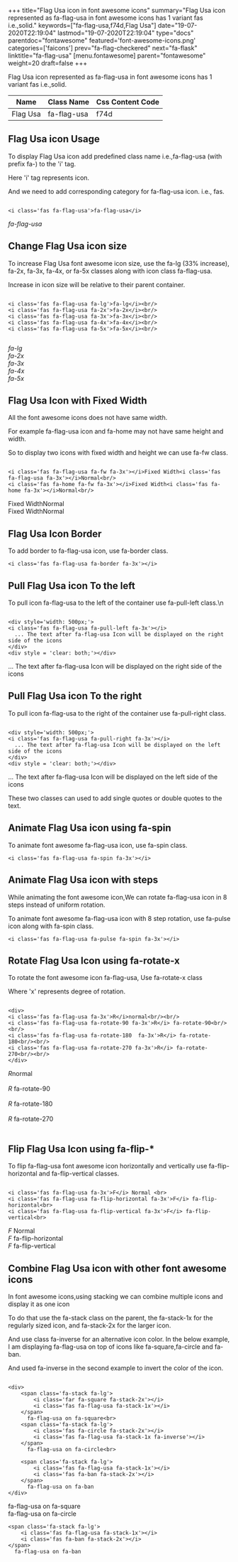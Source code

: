 +++
title="Flag Usa icon in font awesome icons"
summary="Flag Usa icon represented as fa-flag-usa in font awesome icons has 1 variant fas i.e.,solid."
keywords=["fa-flag-usa,f74d,Flag Usa"]
date="19-07-2020T22:19:04"
lastmod="19-07-2020T22:19:04"
type="docs"
parentdoc="fontawesome"
featured='font-awesome-icons.png'
categories=['faicons']
prev="fa-flag-checkered"
next="fa-flask"
linktitle="fa-flag-usa"
[menu.fontawesome]
parent="fontawesome"
weight=20
draft=false
+++


Flag Usa icon represented as fa-flag-usa in font awesome icons has 1 variant fas i.e.,solid.

<div class='table-responsive'><table class='table'><thead><tr><th>Name</th><th>Class Name</th><th>Css Content Code</th></tr></thead><tbody><tr><td>Flag Usa</td><td>fa-flag-usa</td><td>f74d</td></tr></tbody></table></div>



## Flag Usa icon Usage

To display Flag Usa icon add predefined class name i.e.,fa-flag-usa (with prefix fa-) to the 'i' tag.

Here 'i' tag represents icon.

And we need to add corresponding category for fa-flag-usa icon. i.e., fas.


```

<i class='fas fa-flag-usa'>fa-flag-usa</i>
```

<i class='fas fa-flag-usa'>fa-flag-usa</i>




## Change Flag Usa icon size
To increase Flag Usa font awesome icon size, use the fa-lg (33% increase), fa-2x, fa-3x, fa-4x, or fa-5x classes along with icon class fa-flag-usa.

Increase in icon size will be relative to their parent container. 

```

<i class='fas fa-flag-usa fa-lg'>fa-lg</i><br/>
<i class='fas fa-flag-usa fa-2x'>fa-2x</i><br/>
<i class='fas fa-flag-usa fa-3x'>fa-3x</i><br/>
<i class='fas fa-flag-usa fa-4x'>fa-4x</i><br/>
<i class='fas fa-flag-usa fa-5x'>fa-5x</i><br/>
            
```

<i class='fas fa-flag-usa fa-lg'>fa-lg</i><br/>
<i class='fas fa-flag-usa fa-2x'>fa-2x</i><br/>
<i class='fas fa-flag-usa fa-3x'>fa-3x</i><br/>
<i class='fas fa-flag-usa fa-4x'>fa-4x</i><br/>
<i class='fas fa-flag-usa fa-5x'>fa-5x</i><br/>
            



## Flag Usa Icon with Fixed Width 

All the font awesome icons does not have same width.

For example fa-flag-usa icon and fa-home may not have same height and width.

So to display two icons with fixed width and height we can use fa-fw class.


```

<i class='fas fa-flag-usa fa-fw fa-3x'></i>Fixed Width<i class='fas fa-flag-usa fa-3x'></i>Normal<br/>
<i class='fas fa-home fa-fw fa-3x'></i>Fixed Width<i class='fas fa-home fa-3x'></i>Normal<br/>
```

<i class='fas fa-flag-usa fa-fw fa-3x'></i>Fixed Width<i class='fas fa-flag-usa fa-3x'></i>Normal<br/>
<i class='fas fa-home fa-fw fa-3x'></i>Fixed Width<i class='fas fa-home fa-3x'></i>Normal<br/>



## Flag Usa Icon Border 

To add border to fa-flag-usa icon, use fa-border class.


```
<i class='fas fa-flag-usa fa-border fa-3x'></i>

```
<i class='fas fa-flag-usa fa-border fa-3x'></i>





## Pull Flag Usa icon To the left

To pull icon fa-flag-usa to the left of the container use fa-pull-left class.\n

```

<div style='width: 500px;'>
<i class='fas fa-flag-usa fa-pull-left fa-3x'></i>
  ... The text after fa-flag-usa Icon will be displayed on the right side of the icons
</div>
<div style = 'clear: both;'></div>
```

<div style='width: 500px;'>
<i class='fas fa-flag-usa fa-pull-left fa-3x'></i>
  ... The text after fa-flag-usa Icon will be displayed on the right side of the icons
</div>
<div style = 'clear: both;'></div>




## Pull Flag Usa icon To the right
To pull icon fa-flag-usa to the right of the container use fa-pull-right class.

```

<div style='width: 500px;'>
<i class='fas fa-flag-usa fa-pull-right fa-3x'></i>
  ... The text after fa-flag-usa Icon will be displayed on the left side of the icons
</div>
<div style = 'clear: both;'></div>
```

<div style='width: 500px;'>
<i class='fas fa-flag-usa fa-pull-right fa-3x'></i>
  ... The text after fa-flag-usa Icon will be displayed on the left side of the icons
</div>
<div style = 'clear: both;'></div>

These two classes can used to add single quotes or double quotes to the text.


## Animate Flag Usa icon using fa-spin
To animate font awesome fa-flag-usa icon, use fa-spin class.

```
<i class='fas fa-flag-usa fa-spin fa-3x'></i>
```
<i class='fas fa-flag-usa fa-spin fa-3x'></i>




## Animate Flag Usa icon with steps
While animating the font awesome icon,We can rotate fa-flag-usa icon in 8 steps instead of uniform rotation.

To animate font awesome fa-flag-usa icon with 8 step rotation, use fa-pulse icon along with fa-spin class.


```
<i class='fas fa-flag-usa fa-pulse fa-spin fa-3x'></i>

```
<i class='fas fa-flag-usa fa-pulse fa-spin fa-3x'></i>





## Rotate Flag Usa Icon using fa-rotate-x
To rotate the font awesome icon fa-flag-usa, Use fa-rotate-x class

Where 'x' represents degree of rotation.


```

<div>
<i class='fas fa-flag-usa fa-3x'>R</i>normal<br/><br/>
<i class='fas fa-flag-usa fa-rotate-90 fa-3x'>R</i> fa-rotate-90<br/><br/> 
<i class='fas fa-flag-usa fa-rotate-180  fa-3x'>R</i> fa-rotate-180<br/><br/> 
<i class='fas fa-flag-usa fa-rotate-270 fa-3x'>R</i> fa-rotate-270<br/><br/>
</div>
```

<div>
<i class='fas fa-flag-usa fa-3x'>R</i>normal<br/><br/>
<i class='fas fa-flag-usa fa-rotate-90 fa-3x'>R</i> fa-rotate-90<br/><br/> 
<i class='fas fa-flag-usa fa-rotate-180  fa-3x'>R</i> fa-rotate-180<br/><br/> 
<i class='fas fa-flag-usa fa-rotate-270 fa-3x'>R</i> fa-rotate-270<br/><br/>
</div>




## Flip Flag Usa Icon using fa-flip-*
To flip fa-flag-usa font awesome icon horizontally and vertically use fa-flip-horizontal and fa-flip-vertical classes. 

```

<i class='fas fa-flag-usa fa-3x'>F</i> Normal <br>
<i class='fas fa-flag-usa fa-flip-horizontal fa-3x'>F</i> fa-flip-horizontal<br>
<i class='fas fa-flag-usa fa-flip-vertical fa-3x'>F</i> fa-flip-vertical<br>
```

<i class='fas fa-flag-usa fa-3x'>F</i> Normal <br>
<i class='fas fa-flag-usa fa-flip-horizontal fa-3x'>F</i> fa-flip-horizontal<br>
<i class='fas fa-flag-usa fa-flip-vertical fa-3x'>F</i> fa-flip-vertical<br>




## Combine Flag Usa icon with other font awesome icons
In font awesome icons,using stacking we can combine multiple icons and display it as one icon 

To do that use the fa-stack class on the parent, the fa-stack-1x for the regularly sized icon, and fa-stack-2x for the larger icon.

And use class fa-inverse for an alternative icon color. 
In the below example, I am displaying fa-flag-usa on top of icons like fa-square,fa-circle and fa-ban.

And used fa-inverse in the second example to invert the color of the icon.

```

<div>
    <span class='fa-stack fa-lg'>
        <i class='far fa-square fa-stack-2x'></i>
        <i class='fas fa-flag-usa fa-stack-1x'></i>
    </span>
      fa-flag-usa on fa-square<br>
    <span class='fa-stack fa-lg'>
        <i class='fas fa-circle fa-stack-2x'></i>
        <i class='fas fa-flag-usa fa-stack-1x fa-inverse'></i>
    </span>
      fa-flag-usa on fa-circle<br>

    <span class='fa-stack fa-lg'>
        <i class='fas fa-flag-usa fa-stack-1x'></i>
        <i class='fas fa-ban fa-stack-2x'></i>
    </span>
      fa-flag-usa on fa-ban
</div>
```

<div>
    <span class='fa-stack fa-lg'>
        <i class='far fa-square fa-stack-2x'></i>
        <i class='fas fa-flag-usa fa-stack-1x'></i>
    </span>
      fa-flag-usa on fa-square<br>
    <span class='fa-stack fa-lg'>
        <i class='fas fa-circle fa-stack-2x'></i>
        <i class='fas fa-flag-usa fa-stack-1x fa-inverse'></i>
    </span>
      fa-flag-usa on fa-circle<br>

    <span class='fa-stack fa-lg'>
        <i class='fas fa-flag-usa fa-stack-1x'></i>
        <i class='fas fa-ban fa-stack-2x'></i>
    </span>
      fa-flag-usa on fa-ban
</div>






